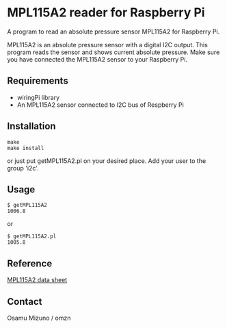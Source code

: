 MPL115A2 reader for Raspberry Pi
========

A program to read an absolute pressure sensor MPL115A2 for Raspberry Pi.

MPL115A2 is an absolute pressure sensor with a digital I2C output.
This program reads the sensor and shows current absolute pressure.
Make sure you have connected the MPL115A2 sensor to your Raspberry Pi.
## Requirements

- wiringPi library
- An MPL115A2 sensor connected to I2C bus of Respberry Pi

## Installation

    make
    make install

or just put getMPL115A2.pl on your desired place.
Add your user to the group 'i2c'.

## Usage

    $ getMPL115A2
    1006.8

or

    $ getMPL115A2.pl
    1005.8

    
## Reference

[MPL115A2 data sheet](http://cache.freescale.com/files/sensors/doc/data_sheet/MPL115A2.pdf)

## Contact

Osamu Mizuno / omzn

